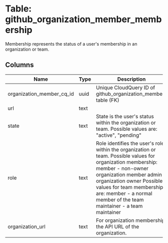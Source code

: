 
# Table: github_organization_member_membership
Membership represents the status of a user's membership in an organization or team.
## Columns
| Name        | Type           | Description  |
| ------------- | ------------- | -----  |
|organization_member_cq_id|uuid|Unique CloudQuery ID of github_organization_members table (FK)|
|url|text||
|state|text|State is the user's status within the organization or team. Possible values are: "active", "pending"|
|role|text|Role identifies the user's role within the organization or team. Possible values for organization membership:     member - non-owner organization member     admin - organization owner  Possible values for team membership are:     member - a normal member of the team     maintainer - a team maintainer|
|organization_url|text|For organization membership, the API URL of the organization.|
